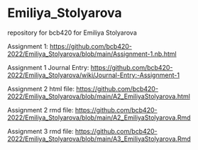 # Emiliya_Stolyarova
repository for bcb420 for Emiliya Stolyarova

Assignment 1: https://github.com/bcb420-2022/Emiliya_Stolyarova/blob/main/Assignment-1.nb.html

Assignment 1 Journal Entry: https://github.com/bcb420-2022/Emiliya_Stolyarova/wiki/Journal-Entry:-Assignment-1

Assignment 2 html file: https://github.com/bcb420-2022/Emiliya_Stolyarova/blob/main/A2_EmiliyaStolyarova.html

Assignment 2 rmd file: https://github.com/bcb420-2022/Emiliya_Stolyarova/blob/main/A2_EmiliyaStolyarova.Rmd

Assignment 3 rmd file: https://github.com/bcb420-2022/Emiliya_Stolyarova/blob/main/A3_EmiliyaStolyarova.Rmd
